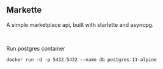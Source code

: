 Markette
---

A simple marketplace api, built with starlette and asyncpg.

<br />

Run postgres container
```
docker run -d -p 5432:5432 --name db postgres:11-alpine
```
